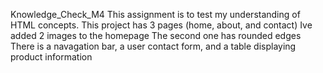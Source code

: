 Knowledge_Check_M4
This assignment is to test my understanding of HTML concepts. This project has 3 pages (home, about, and contact) Ive added 2 images to the homepage The second one has rounded edges There is a navagation bar, a user contact form, and a table displaying product information
